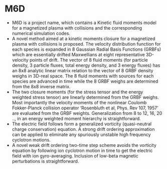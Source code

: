 # M6D

* M6D is a project name, which contains a Kinetic fluid moments model for a magnetized plasma with collisions and the corresponding numerical simulation codes.
    
* A novel method aimed at a kinetic moments closure for a magnetized plasma with collisions is proposed. The velocity distribution function for each species is expanded in 8 Gaussian Radial Basis Functions (GRBFs) which are essentially drifted Maxwellians at eight representative 3D-velocity points of drift. The vector of 8 fluid moments (for particle density, 3 particle fluxes, total energy density, and 3 energy fluxes) has an  8x8 analytic linear matrix relation to the vector of 8 GRBF density weighs in 3D-real space. The 8 fluid moments with sources for each species are advanced in time while the 8 GRBF weighs are determined from the 8x8 inverse matrix.  
    
* The two closure moments (for the stress tensor and the energy weighted stress tensor) are linearly determined from the GRBF weighs. Most importantly the velocity moments of the nonlinear Coulomb Fokker-Planck collision operator ‘Rosenbluth et al, Phys. Rev 107, 1957’ are evaluated from the GRBF weights. Generalization from 8 to 12, 16, 20 .., in an energy weighted moment hierarchy is straightforward.
  
* The electric field follows form a generalized vorticity (quasi-neutral charge conservation) equation. A strong drift ordering approximation can be applied to eliminate any spuriously unstable high frequency cyclotron motions. 
    
* A novel weak drift ordering two-time step scheme avoids the vorticity equation by following ion cyclotron motion in time to get the electric field with ion gyro-averaging.  Inclusion of low-beta magnetic perturbations is straightforward.



